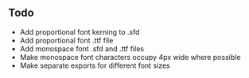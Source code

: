 ## Todo

- Add proportional font kerning to .sfd
- Add proportional font .ttf file
- Add monospace font .sfd and .ttf files
- Make monospace font characters occupy 4px wide where possible
- Make separate exports for different font sizes